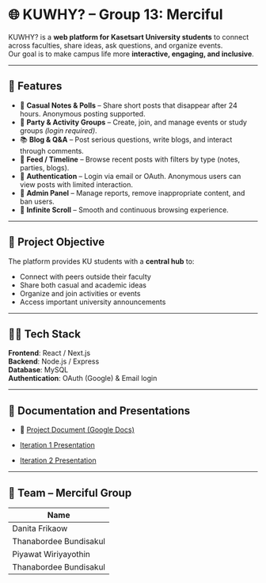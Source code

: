 # 🌐 KUWHY? – Group 13: Merciful  

KUWHY? is a **web platform for Kasetsart University students** to connect across faculties, share ideas, ask questions, and organize events.  
Our goal is to make campus life more **interactive, engaging, and inclusive**.  

---

## 🚀 Features  

- 📝 **Casual Notes & Polls** – Share short posts that disappear after 24 hours. Anonymous posting supported.  
- 🎉 **Party & Activity Groups** – Create, join, and manage events or study groups *(login required)*.  
- 📚 **Blog & Q&A** – Post serious questions, write blogs, and interact through comments.  
- 📰 **Feed / Timeline** – Browse recent posts with filters by type (notes, parties, blogs).  
- 🔐 **Authentication** – Login via email or OAuth. Anonymous users can view posts with limited interaction.  
- 🧢 **Admin Panel** – Manage reports, remove inappropriate content, and ban users.  
- 🔄 **Infinite Scroll** – Smooth and continuous browsing experience.  

---

## 🎯 Project Objective  

The platform provides KU students with a **central hub** to:  
- Connect with peers outside their faculty  
- Share both casual and academic ideas  
- Organize and join activities or events  
- Access important university announcements  

---

## 🧑‍💻 Tech Stack  

**Frontend**: React / Next.js  
**Backend**: Node.js / Express  
**Database**: MySQL  
**Authentication**: OAuth (Google) & Email login  

---

## 📂 Documentation and Presentations

- 📖 [Project Document (Google Docs)](https://docs.google.com/document/d/131_PXGYz7tKTbDQGwVTPiXUC1EjhQ9EdugwcNyNUobY/edit?usp=sharing)  

-  [Iteration 1 Presentation](https://www.youtube.com/watch?v=-kIwVKTTAkA)  
-  [Iteration 2 Presentation](https://youtu.be/FUl6rNU6EiE?si=ku89KkIwvy0TvFfR)  

---

## 👥 Team – Merciful Group  

| Name  |
|------|
| Danita Frikaow |
| Thanabordee Bundisakul |
| Piyawat Wiriyayothin |
| Thanabordee Bundisakul |
